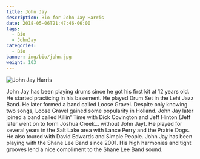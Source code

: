 ```yaml
---
title: John Jay
description: Bio for John Jay Harris
date: 2018-05-06T21:47:46-06:00
tags:
  - Bio
  - JohnJay
categories:
  - Bio
banner: img/bio/john.jpg
weight: 103
---
```


<img src="/img/bio/john.jpg" class="img-responsive" alt="John Jay Harris" />

John Jay has been playing drums since he got his first kit at 12 years old. He started practicing in his basement. He played Drum Set in the Lehi Jazz Band. He later formed a band called Loose Gravel.  Despite only knowing two songs, Loose Gravel gained some popularity in Holland. John Jay later joined a band called Killin' Time with Dick Covington and Jeff Hinton (Jeff later went on to form Joshua Creek... without John Jay). He played for several years in the Salt Lake area with Lance Perry and the Prairie Dogs. He also toured with David Edwards and Simple People. John Jay has been playing with the Shane Lee Band since 2001. His high harmonies and tight grooves lend a nice compliment to the Shane Lee Band sound.
